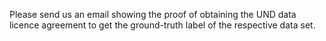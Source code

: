 Please send us an email showing the proof of obtaining the UND data licence agreement to get the ground-truth label of the respective data set.
